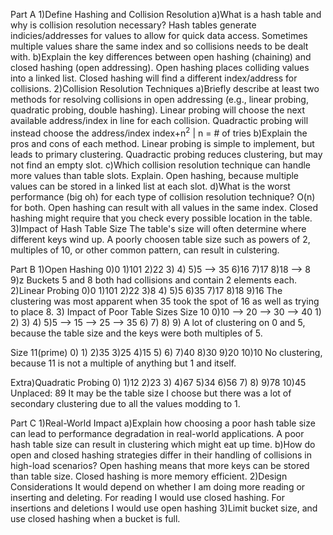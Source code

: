 Part A
1)Define Hashing and Collision Resolution
  a)What is a hash table and why is collision resolution necessary?
    Hash tables generate indicies/addresses for values to allow for quick data access. Sometimes multiple values share the same index and so collisions needs 
    to be dealt with.
  b)Explain the key differences between open hashing (chaining) and closed hashing (open addressing).
    Open hashing places colliding values into a linked list. Closed hashing will find a different index/address for collisions.
2)Collision Resolution Techniques
  a)Briefly describe at least two methods for resolving collisions in open addressing (e.g., linear probing, quadratic probing, double hashing).
    Linear probing will choose the next available address/index in line for each collision.
    Quadractic probing will instead choose the address/index index+n<sup>2</sup> | n = # of tries
  b)Explain the pros and cons of each method.
    Linear probing is simple to implement, but leads to primary clustering.
    Quadractic probing reduces clustering, but may not find an empty slot.
  c)Which collision resolution technique can handle more values than table slots. Explain.
    Open hashing, because multiple values can be stored in a linked list at each slot.
  d)What is the worst performance (big oh) for each type of collision resolution technique?
    O(n) for both. Open hashing can result with all values in the same index. Closed hashing might require that you check every possible location in the table.
3)Impact of Hash Table Size
  The table's size will often determine where different keys wind up. A poorly choosen table size such as powers of 2, multiples of 10, or other common pattern,
  can result in culstering.

Part B
1)Open Hashing
  0)0
  1)101
  2)22
  3)
  4)
  5)5 --> 35
  6)16
  7)17
  8)18 --> 8
  9)z
  Buckets 5 and 8 both had collisions and contain 2 elements each.
2)Linear Probing
  0)0
  1)101
  2)22
  3)8
  4) 
  5)5
  6)35
  7)17
  8)18
  9)16
  The clustering was most apparent when 35 took the spot of 16 as well as trying to place 8.
3) Impact of Poor Table Sizes
  Size 10
  0)10 --> 20 --> 30 --> 40
  1)
  2) 
  3) 
  4) 
  5)5 --> 15 --> 25 --> 35
  6) 
  7) 
  8) 
  9) 
  A lot of clustering on 0 and 5, because the table size and the keys were both multiples of 5.

  Size 11(prime)
  0)
  1)
  2)35
  3)25
  4)15
  5) 
  6) 
  7)40
  8)30
  9)20
  10)10
  No clustering, because 11 is not a multiple of anything but 1 and itself.

Extra)Quadratic Probing
  0) 
  1)12
  2)23
  3) 
  4)67
  5)34
  6)56
  7) 
  8) 
  9)78
  10)45
  Unplaced: 89
  It may be the table size I choose but there was a lot of secondary clustering due to all the values modding to 1.

Part C
  1)Real-World Impact
    a)Explain how choosing a poor hash table size can lead to performance degradation in real-world applications.
      A poor hash table size can result in clustering which might eat up time.
    b)How do open and closed hashing strategies differ in their handling of collisions in high-load scenarios?
      Open hashing means that more keys can be stored than table size. Closed hashing is more memory efficient.
  2)Design Considerations
    It would depend on whether I am doing more reading or inserting and deleting. For reading I would use closed hashing.
    For insertions and deletions I would use open hashing
  3)Limit bucket size, and use closed hashing when a bucket is full.
